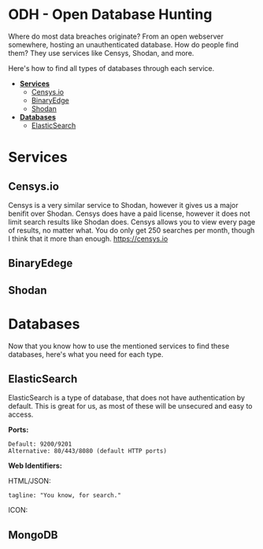 # ODH - Open Database Hunting
Where do most data breaches originate? From an open webserver somewhere, hosting an unauthenticated database. How do people find them? They use services like Censys, Shodan, and more. 

Here's how to find all types of databases through each service.

- **[Services](#services)**
  - [Censys.io](#censys.io)
  - [BinaryEdge](#binary%20edge)
  - [Shodan](#shodan)
- **[Databases](#databases)**
  - [ElasticSearch](#elasticsearch)

# Services
## Censys.io
Censys is a very similar service to Shodan, however it gives us a major benifit over Shodan. Censys does have a paid license, however it does not limit search results like Shodan does. Censys allows you to view every page of results, no matter what. You do only get 250 searches per month, though I think that it more than enough.
https://censys.io
## BinaryEdege
## Shodan
# Databases
Now that you know how to use the mentioned services to find these databases, here's what you need for each type. 
## ElasticSearch
ElasticSearch is a type of database, that does not have authentication by default. This is great for us, as most of these will be unsecured and easy to access.

**Ports:**
```
Default: 9200/9201
Alternative: 80/443/8080 (default HTTP ports)
```
**Web Identifiers:**

HTML/JSON: 
```
tagline: "You know, for search."
```

ICON: 

## MongoDB
